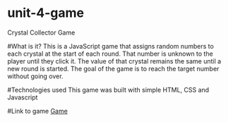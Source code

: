 # unit-4-game
Crystal Collector Game

#What is it?
This is a JavaScript game that assigns random numbers to each crystal at the start of each round.  That number is unknown to the player until they click it.  The value of that crystal remains the same until a new round is started.  The goal of the game is to reach the target number without going over.

#Technologies used
This game was built with simple HTML, CSS and Javascript

#Link to game
[Game](https://seanmrudd.github.io/unit-4-game/)

